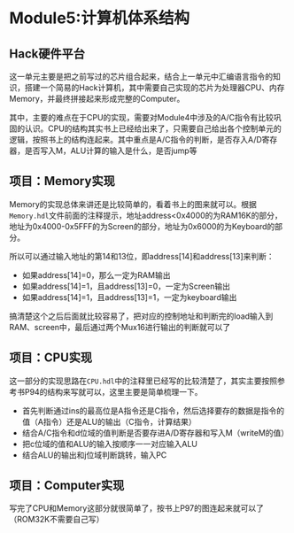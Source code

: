 # Module5:计算机体系结构
## Hack硬件平台
这一单元主要是把之前写过的芯片组合起来，结合上一单元中汇编语言指令的知识，搭建一个简易的Hack计算机，其中需要自己实现的芯片为处理器CPU、内存Memory，并最终拼接起来形成完整的Computer。

其中，主要的难点在于CPU的实现，需要对Module4中涉及的A/C指令有比较巩固的认识。CPU的结构其实书上已经给出来了，只需要自己给出各个控制单元的逻辑，按照书上的结构连起来。其中重点是A/C指令的判断，是否存入A/D寄存器，是否写入M，ALU计算的输入是什么，是否jump等
## 项目：Memory实现
Memory的实现总体来讲还是比较简单的，看着书上的图来就可以。根据```Memory.hdl```文件前面的注释提示，地址address<0x4000的为RAM16K的部分，地址为0x4000-0x5FFF的为Screen的部分，地址为0x6000的为Keyboard的部分。

所以可以通过输入地址的第14和13位，即address[14]和address[13]来判断：
* 如果address[14]=0，那么一定为RAM输出
* 如果address[14]=1，且address[13]=0，一定为Screen输出
* 如果address[14]=1，且address[13]=1，一定为keyboard输出

搞清楚这个之后后面就比较容易了，把对应的控制地址和判断完的load输入到RAM、screen中，最后通过两个Mux16进行输出的判断就可以了
## 项目：CPU实现
这一部分的实现思路在```CPU.hdl```中的注释里已经写的比较清楚了，其实主要按照参考书P94的结构来写就可以，这里主要是简单梳理一下。
* 首先判断通过ins的最高位是A指令还是C指令，然后选择要存的数据是指令的值（A指令）还是ALU的输出（C指令，计算结果）
* 结合A/C指令和d位域的值判断是否要存进A/D寄存器和写入M（writeM的值）
* 把c位域的值和ALU的输入按顺序一一对应输入ALU
* 结合ALU的输出和j位域判断跳转，输入PC
## 项目：Computer实现
写完了CPU和Memory这部分就很简单了，按书上P97的图连起来就可以了（ROM32K不需要自己写）

